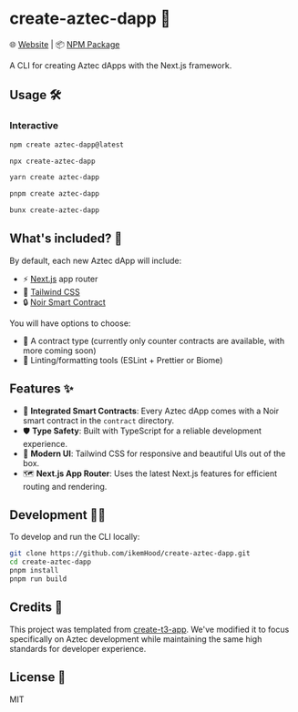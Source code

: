 # create-aztec-dapp 🚀

🌐 [Website](https://create-aztec-dapp.vercel.app/) | 📦 [NPM Package](https://www.npmjs.com/package/create-aztec-dapp)

A CLI for creating Aztec dApps with the Next.js framework.

## Usage 🛠️

### Interactive

```bash
npm create aztec-dapp@latest
```

```bash
npx create-aztec-dapp
```

```bash
yarn create aztec-dapp
```

```bash
pnpm create aztec-dapp
```

```bash
bunx create-aztec-dapp
```

## What's included? 🎁

By default, each new Aztec dApp will include:

- ⚡ [Next.js](https://nextjs.org) app router
- 🎨 [Tailwind CSS](https://tailwindcss.com)
- 🔒 [Noir Smart Contract](https://noir-lang.org/)

You will have options to choose:

- 📝 A contract type (currently only counter contracts are available, with more coming soon)
- 🧹 Linting/formatting tools (ESLint + Prettier or Biome)

## Features ✨

- 🧠 **Integrated Smart Contracts**: Every Aztec dApp comes with a Noir smart contract in the `contract` directory.
- 🛡️ **Type Safety**: Built with TypeScript for a reliable development experience.
- 💎 **Modern UI**: Tailwind CSS for responsive and beautiful UIs out of the box.
- 🗺️ **Next.js App Router**: Uses the latest Next.js features for efficient routing and rendering.

## Development 👩‍💻

To develop and run the CLI locally:

```bash
git clone https://github.com/ikemHood/create-aztec-dapp.git
cd create-aztec-dapp
pnpm install
pnpm run build
```

## Credits 🙏

This project was templated from [create-t3-app](https://github.com/t3-oss/create-t3-app). We've modified it to focus specifically on Aztec development while maintaining the same high standards for developer experience.

## License 📄

MIT
